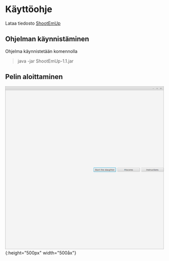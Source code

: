 # Käyttöohje

Lataa tiedosto [ShootEmUp](https://github.com/jupste/otm-harjoitustyo/releases/tag/viikko6)

## Ohjelman käynnistäminen

Ohjelma käynnistetään komennolla

>java -jar ShootEmUp-1.1.jar

## Pelin aloittaminen

![aloitusruutu](https://github.com/jupste/otm-harjoitustyo/blob/master/dokumentointi/starting-screen.png){:height="500px" width="500åx"}



